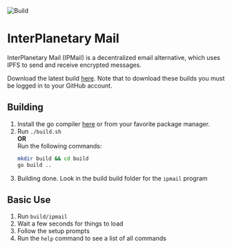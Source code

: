![Build](https://github.com/Geo25rey/ipmail/workflows/Build/badge.svg)

# InterPlanetary Mail
InterPlanetary Mail (IPMail) is a decentralized email alternative, which uses IPFS to send and receive encrypted messages. 

Download the latest build [here](https://github.com/Geo25rey/ipmail/actions?query=is%3Asuccess+branch%3Amaster+workflow%3ABuild). Note that to download these builds you must be logged in to your GitHub account.

## Building
1) Install the go compiler [here](https://golang.org/dl/) or from your favorite package manager.
2) Run `./build.sh`<br/>
   <b>OR</b><br/>
   Run the following commands:
   ```bash
   mkdir build && cd build
   go build ..
   ```
3) Building done. Look in the build build folder for the `ipmail` program

## Basic Use
1) Run `build/ipmail`
2) Wait a few seconds for things to load
3) Follow the setup prompts
4) Run the `help` command to see a list of all commands

